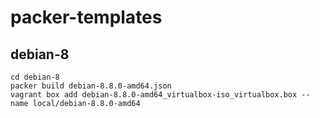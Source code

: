packer-templates
================

debian-8
--------

    cd debian-8
    packer build debian-8.8.0-amd64.json
    vagrant box add debian-8.8.0-amd64_virtualbox-iso_virtualbox.box --name local/debian-8.8.0-amd64
